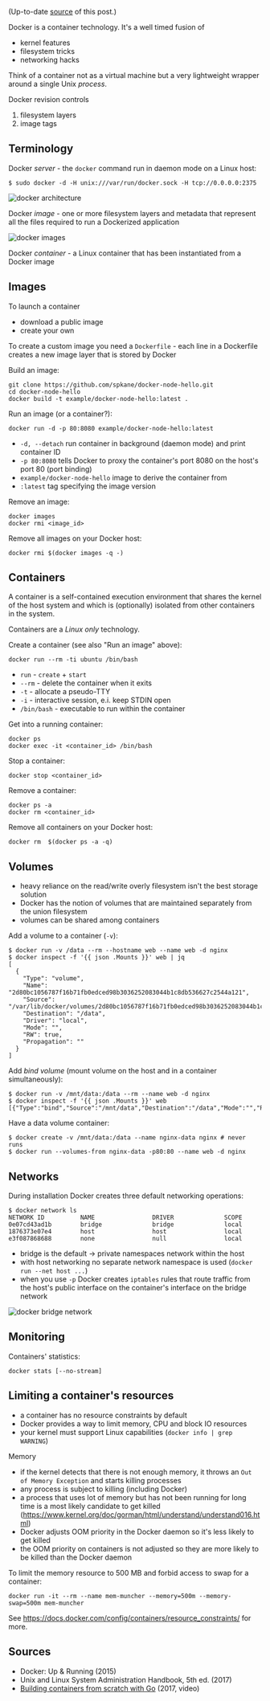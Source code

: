 (Up-to-date [source](https://github.com/jreisinger/blog/blob/master/posts/docker.md) of this post.)

Docker is a container technology. It's a well timed fusion of

* kernel features
* filesystem tricks
* networking hacks

Think of a container not as a virtual machine but a very lightweight wrapper
around a single Unix *process*.

Docker revision controls

1. filesystem layers
2. image tags

Terminology
-----------

Docker *server* - the `docker` command run in daemon mode on a Linux host:

    $ sudo docker -d -H unix:///var/run/docker.sock -H tcp://0.0.0.0:2375

![docker architecture](https://raw.github.com/jreisinger/blog/master/files/docker_architecture.png "Docker architecture")

Docker *image* - one or more filesystem layers and metadata that represent all
the files required to run a Dockerized application

![docker images](https://raw.github.com/jreisinger/blog/master/files/docker_images.png "Docker images")

Docker *container* - a Linux container that has been instantiated from a Docker
image

Images
------

To launch a container

* download a public image
* create your own

To create a custom image you need a `Dockerfile` - each line in a Dockerfile creates a new image layer that is stored by Docker

Build an image:

    git clone https://github.com/spkane/docker-node-hello.git
    cd docker-node-hello
    docker build -t example/docker-node-hello:latest .

Run an image (or a container?):

    docker run -d -p 80:8080 example/docker-node-hello:latest

* `-d, --detach` run container in background (daemon mode) and print container ID
* `-p 80:8080` tells Docker to proxy the container's port 8080 on the host's port 80 (port binding)
* `example/docker-node-hello` image to derive the container from
* `:latest` tag specifying the image version

Remove an image:

    docker images
    docker rmi <image_id>

Remove all images on your Docker host:

    docker rmi $(docker images -q -)

Containers
----------

A container is a self-contained execution environment that shares the kernel of
the host system and which is (optionally) isolated from other containers in the
system.

Containers are a *Linux only* technology.

Create a container (see also "Run an image" above):

    docker run --rm -ti ubuntu /bin/bash

* `run` - `create` + `start`
* `--rm` - delete the container when it exits
* `-t` - allocate a pseudo-TTY
* `-i` - interactive session, e.i. keep STDIN open
* `/bin/bash` - executable to run within the container

Get into a running container:

    docker ps
    docker exec -it <container_id> /bin/bash

Stop a container:

    docker stop <container_id>

Remove a container:

    docker ps -a
    docker rm <container_id>

Remove all containers on your Docker host:

    docker rm  $(docker ps -a -q)

Volumes
-------

* heavy reliance on the read/write overly filesystem isn't the best storage
    solution
* Docker has the notion of volumes that are maintained separately from the union
    filesystem
* volumes can be shared among containers

Add a volume to a container (`-v`):

    $ docker run -v /data --rm --hostname web --name web -d nginx
    $ docker inspect -f '{{ json .Mounts }}' web | jq
    [
      {
        "Type": "volume",
        "Name": "2d80bc1056787f16b71fb0edced98b3036252083044b1c8db536627c2544a121",
        "Source": "/var/lib/docker/volumes/2d80bc1056787f16b71fb0edced98b3036252083044b1c8db536627c2544a121/_data",
        "Destination": "/data",
        "Driver": "local",
        "Mode": "",
        "RW": true,
        "Propagation": ""
      }
    ]

Add *bind volume* (mount volume on the host and in a container simultaneously):

    $ docker run -v /mnt/data:/data --rm --name web -d nginx
    $ docker inspect -f '{{ json .Mounts }}' web
    [{"Type":"bind","Source":"/mnt/data","Destination":"/data","Mode":"","RW":true,"Propagation":"rprivate"}]

Have a data volume container:

    $ docker create -v /mnt/data:/data --name nginx-data nginx # never runs
    $ docker run --volumes-from nginx-data -p80:80 --name web -d nginx

Networks
--------

During installation Docker creates three default networking operations:

    $ docker network ls
    NETWORK ID          NAME                DRIVER              SCOPE
    0e07cd43ad1b        bridge              bridge              local
    1876373e07e4        host                host                local
    e3f087868688        none                null                local

* bridge is the default -> private namespaces network within the host
* with host networking no separate network namespace is used (`docker run --net
    host ...`)
* when you use `-p` Docker creates `iptables` rules that route traffic from the
    host's public interface on the container's interface on the bridge network

![docker bridge network](https://raw.github.com/jreisinger/blog/master/files/docker_bridge.png "Docker bridge network")

Monitoring
----------

Containers' statistics:

    docker stats [--no-stream]

Limiting a container's resources
--------------------------------

* a container has no resource constraints by default
* Docker provides a way to limit memory, CPU and block IO resources
* your kernel must support Linux capabilities (`docker info | grep WARNING`)

Memory

* if the kernel detects that there is not enough memory, it throws an `Out of Memory Exception` and starts killing processes
* any process is subject to killing (including Docker)
* a process that uses lot of memory but has not been running for long time is a most likely candidate to get killed (https://www.kernel.org/doc/gorman/html/understand/understand016.html)
* Docker adjusts OOM priority in the Docker daemon so it's less likely to get killed
* the OOM priority on containers is not adjusted so they are more likely to be killed than the Docker daemon

To limit the memory resource to 500 MB and forbid access to swap for a container:

    docker run -it --rm --name mem-muncher --memory=500m --memory-swap=500m mem-muncher

See https://docs.docker.com/config/containers/resource_constraints/ for more.

Sources
-------

* Docker: Up & Running (2015)
* Unix and Linux System Administration Handbook, 5th ed. (2017)
* [Building containers from scratch with Go](https://www.safaribooksonline.com/library/view/building-containers-from/9781491988404/) (2017, video)
